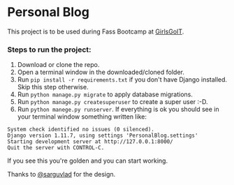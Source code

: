 # Personal Blog
This project is to be used during Fass Bootcamp at [GirlsGoIT](https://github.com/girlsgoit).

### Steps to run the project:
1. Download or clone the repo.
2. Open a terminal window in the downloaded/cloned folder.
3. Run `pip install -r requirements.txt` if you don't have Django installed. Skip this step otherwise.
4. Run `python manage.py migrate` to apply database migrations.
5. Run `python manage.py createsuperuser` to create a super user :-D.
6. Run `python manege.py runserver`. If everything is ok you should see in your terminal window something written like:

```
System check identified no issues (0 silenced).
Django version 1.11.7, using settings 'PersonalBlog.settings'
Starting development server at http://127.0.0.1:8000/
Quit the server with CONTROL-C.
```

If you see this you're golden and you can start working.


Thanks to [@sarguvlad](https://github.com/sarguvlad) for the design.